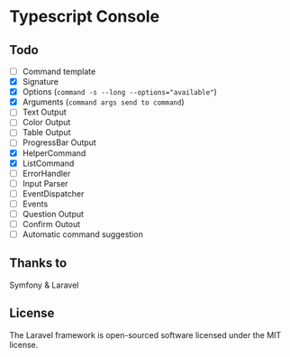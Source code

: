 # Typescript Console

## Todo

- [ ] Command template
- [X] Signature
- [X] Options (`command -s --long --options="available"`)
- [X] Arguments (`command args send to command`)
- [ ] Text Output
- [ ] Color Output
- [ ] Table Output
- [ ] ProgressBar Output
- [X] HelperCommand
- [X] ListCommand
- [ ] ErrorHandler
- [ ] Input Parser
- [ ] EventDispatcher
- [ ] Events
- [ ] Question Output
- [ ] Confirm Outout
- [ ] Automatic command suggestion

## Thanks to
Symfony & Laravel

## License
The Laravel framework is open-sourced software licensed under the MIT license.
